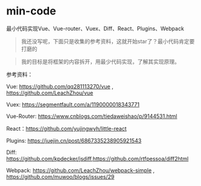 # min-code
最小代码实现Vue、Vue-router、Vuex、Diff、React、Plugins、Webpack

> 我还没写呢，下面只是收集的参考资料，这就开始star了？最小代码肯定要打磨的

> 我的目标是将框架的内容拆开，用最少代码实现，了解其实现原理。

参考资料：

Vue: https://github.com/qq281113270/vue , https://github.com/LeachZhou/vue

Vuex: https://segmentfault.com/a/1190000018343771

Vue-Router: https://www.cnblogs.com/tiedaweishao/p/9144531.html

React：https://github.com/yujingwyh/little-react

Plugins: https://juejin.cn/post/6867335238905921543

Diff: https://github.com/kpdecker/jsdiff,https://github.com/rtfpessoa/diff2html

Webpack: https://github.com/LeachZhou/webpack-simple , https://github.com/muwoo/blogs/issues/29
